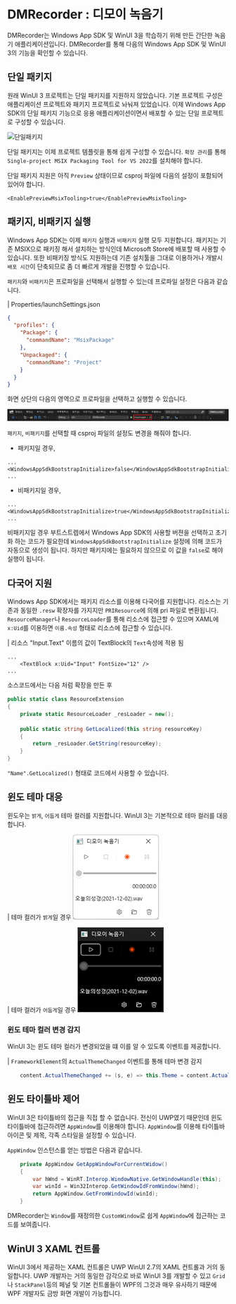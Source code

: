 # DMRecorder : 디모이 녹음기

DMRecorder는 Windows App SDK 및 WinUI 3을 학습하기 위해 만든 간단한 녹음기 애플리케이션입니다. DMRecorder를 통해 다음의 Windows App SDK 및 WinUI 3의 기능을 확인할 수 있습니다.


## 단일 패키지

원래 WinUI 3 프로젝트는 단일 패키지를 지원하지 않았습니다. 기본 프로젝트 구성은 애플리케이션 프로젝트와 패키지 프로젝트로 놔눠져 있었습니다. 이제 Windows App SDK의 단일 패키지 기능으로 응용 애플리케이션이면서 배포할 수 있는 단일 프로젝트로 구성할 수 있습니다.

![단일패키지](https://docs.microsoft.com/ko-kr/windows/apps/windows-app-sdk/images/single-project-overview.png)

단일 패키지는 이제 프로젝트 템플릿을 통해 쉽게 구성할 수 있습니다. `확장 관리`를 통해 `Single-project MSIX Packaging Tool for VS 2022`를 설치해야 합니다.

단일 패키지 지원은 아직 `Preview` 상태이므로 csproj 파일에 다음의 설정이 포함되어 있어야 합니다.

```xaml
<EnablePreviewMsixTooling>true</EnablePreviewMsixTooling>
```


## 패키지, 비패키지 실행

Windows App SDK는 이제 `패키지` 실행과 `비패키지` 실행 모두 지원합니다. 패키지는 기존 MSIX으로 패키징 해서 설치하는 방식인데 Microsoft Store에 배포할 때 사용할 수 있습니다. 또한 비패키징 방식도 지원하는데 기존 설치툴을 그대로 이용하거나 개발시 `배포 시간`이 단축되므로 좀 더 빠르게 개발을 진행할 수 있습니다.

`패키지`와 `비패키지`은 프로파일을 선택해서 실행할 수 있는데 프로파일 설정은 다음과 같습니다.

| Properties/launchSettings.json
```json
{
  "profiles": {
    "Package": {
      "commandName": "MsixPackage"
    },
    "Unpackaged": {
      "commandName": "Project"
    }
  }
}
```

화면 상단의 다음의 영역으로 프로파일을 선택하고 실행할 수 있습니다.

![프로파일 선택](images/profile1.png)

`패키지`, `비패키지`를 선택할 때 csproj 파일의 설정도 변경을 해줘야 합니다.

- 패키지일 경우,
```xaml
...
<WindowsAppSdkBootstrapInitialize>false</WindowsAppSdkBootstrapInitialize>
...
```

- 비패키지일 경우,
```xaml
...
<WindowsAppSdkBootstrapInitialize>true</WindowsAppSdkBootstrapInitialize>
...
```

비패키지일 경우 부트스트렙에서 Windows App SDK의 사용할 버젼을 선택하고 초기화 하는 코드가 필요한데 `WindowsAppSdkBootstrapInitialize` 설정에 의해 코드가 자동으로 생성이 됩니다. 하지만 패키지에는 필요하지 않으므로 이 값을 `false`로 해야 실행이 됩니다.


## 다국어 지원

Windows App SDK에서는 패키지 리소스를 이용해 다국어를 지원합니다. 리소스는 기존과 동일한 `.resw` 확장자를 가지지만 `PRIResource`에 의해 pri 파일로 변환됩니다. `ResourceManager`나 `ResourceLoader`를 통해 리소스에 접근할 수 있으며 XAML에 `x:Uid`를 이용하면 `이름.속성` 형태로 리소스에 접근할 수 있습니다.

| 리소스 "Input.Text" 이름의 값이 TextBlock의 `Text`속성에 적용 됨
```xaml
...
    <TextBlock x:Uid="Input" FontSize="12" />
...
```

소스코드에서는 다음 처럼 확장을 만든 후

```csharp
public static class ResourceExtension
{
    private static ResourceLoader _resLoader = new();

    public static string GetLocalized(this string resourceKey)
    {
        return _resLoader.GetString(resourceKey);
    }
}
```

`"Name".GetLocalized()` 형태로 코드에서 사용할 수 있습니다.


## 윈도 테마 대응

윈도우는 `밝게`, `어둡게` 테마 컬러를 지원합니다. WinUI 3는 기본적으로 테마 컬러를 대응합니다.

| 테마 컬러가 `밝게`일 경우
![밝은 테마](images/light.png)

| 테마 컬러가 `어둡게`일 경우
![어두운 테마](images/dark.png)


### 윈도 테마 컬러 변경 감지

WinUI 3는 윈도 테마 컬러가 변경되었을 떄 이를 알 수 있도록 이벤트를 제공합니다.

| `FrameworkElement`의 `ActualThemeChanged` 이벤트를 통해 테마 변경 감지
```csharp
    content.ActualThemeChanged += (s, e) => this.Theme = content.ActualTheme;
```


## 윈도 타이틀바 제어

WinUI 3은 타이틀바의 접근을 직접 할 수 없습니다. 전신이 UWP였기 때문인데 윈도 타이틀바에 접근하려면 `AppWindow`를 이용해야 합니다. `AppWindow`를 이용해 타이틀바 아이콘 및 제목, 각족 스타일을 설정할 수 있습니다.

`AppWindow` 인스턴스를 얻는 방법은 다음과 같습니다.

```csharp
    private AppWindow GetAppWindowForCurrentWidow()
    {
        var hWnd = WinRT.Interop.WindowNative.GetWindowHandle(this);
        var winId = Win32Interop.GetWindowIdFromWindow(hWnd);
        return AppWindow.GetFromWindowId(winId);
    }
```

DMRecorder는 `Window`를 재정의한 `CustomWindow`로 쉽게 `AppWindow`에 접근하는 코드를 보여줍니다.


## WinUI 3 XAML 컨트롤

WinUI 3에서 제공하는 XAML 컨트롤은 UWP WinUI 2.7의 XAML 컨트롤과 거의 동일합니다. UWP 개발자는 거의 동일한 감각으로 바로 WinUI 3를 개발할 수 있고 `Grid`나 `StackPanel`등의 페널 및 기본 컨트롤들이 WPF의 그것과 매우 유사하기 때문에 WPF 개발자도 금방 화면 개발이 가능합니다.


